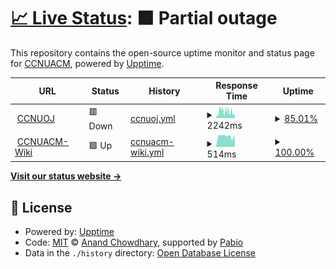 # [📈 Live Status](https://wiki.ccnuacm.com/ccnuoj_status.github.io/): <!--live status--> **🟧 Partial outage**

This repository contains the open-source uptime monitor and status page for [CCNUACM](https://github.com/CCNU-ACM-Official), powered by [Upptime](https://github.com/upptime/upptime).

<!--start: status pages-->
<!-- This summary is generated by Upptime (https://github.com/upptime/upptime) -->
<!-- Do not edit this manually, your changes will be overwritten -->
<!-- prettier-ignore -->
| URL | Status | History | Response Time | Uptime |
| --- | ------ | ------- | ------------- | ------ |
| <img alt="" src="https://icons.duckduckgo.com/ip3/ac.ccnuacm.com.ico" height="13"> [CCNUOJ](https://ac.ccnuacm.com/) | 🟥 Down | [ccnuoj.yml](https://github.com/CCNU-ACM-Official/ccnuoj_status.github.io/commits/HEAD/history/ccnuoj.yml) | <details><summary><img alt="Response time graph" src="./graphs/ccnuoj/response-time-week.png" height="20"> 2242ms</summary><br><a href="https://CCNU-ACM-Official.github.io/ccnuoj_status.github.io/history/ccnuoj"><img alt="Response time 2093" src="https://img.shields.io/endpoint?url=https%3A%2F%2Fraw.githubusercontent.com%2FCCNU-ACM-Official%2Fccnuoj_status.github.io%2FHEAD%2Fapi%2Fccnuoj%2Fresponse-time.json"></a><br><a href="https://CCNU-ACM-Official.github.io/ccnuoj_status.github.io/history/ccnuoj"><img alt="24-hour response time 2178" src="https://img.shields.io/endpoint?url=https%3A%2F%2Fraw.githubusercontent.com%2FCCNU-ACM-Official%2Fccnuoj_status.github.io%2FHEAD%2Fapi%2Fccnuoj%2Fresponse-time-day.json"></a><br><a href="https://CCNU-ACM-Official.github.io/ccnuoj_status.github.io/history/ccnuoj"><img alt="7-day response time 2242" src="https://img.shields.io/endpoint?url=https%3A%2F%2Fraw.githubusercontent.com%2FCCNU-ACM-Official%2Fccnuoj_status.github.io%2FHEAD%2Fapi%2Fccnuoj%2Fresponse-time-week.json"></a><br><a href="https://CCNU-ACM-Official.github.io/ccnuoj_status.github.io/history/ccnuoj"><img alt="30-day response time 2300" src="https://img.shields.io/endpoint?url=https%3A%2F%2Fraw.githubusercontent.com%2FCCNU-ACM-Official%2Fccnuoj_status.github.io%2FHEAD%2Fapi%2Fccnuoj%2Fresponse-time-month.json"></a><br><a href="https://CCNU-ACM-Official.github.io/ccnuoj_status.github.io/history/ccnuoj"><img alt="1-year response time 2093" src="https://img.shields.io/endpoint?url=https%3A%2F%2Fraw.githubusercontent.com%2FCCNU-ACM-Official%2Fccnuoj_status.github.io%2FHEAD%2Fapi%2Fccnuoj%2Fresponse-time-year.json"></a></details> | <details><summary><a href="https://CCNU-ACM-Official.github.io/ccnuoj_status.github.io/history/ccnuoj">85.01%</a></summary><a href="https://CCNU-ACM-Official.github.io/ccnuoj_status.github.io/history/ccnuoj"><img alt="All-time uptime 95.97%" src="https://img.shields.io/endpoint?url=https%3A%2F%2Fraw.githubusercontent.com%2FCCNU-ACM-Official%2Fccnuoj_status.github.io%2FHEAD%2Fapi%2Fccnuoj%2Fuptime.json"></a><br><a href="https://CCNU-ACM-Official.github.io/ccnuoj_status.github.io/history/ccnuoj"><img alt="24-hour uptime 96.87%" src="https://img.shields.io/endpoint?url=https%3A%2F%2Fraw.githubusercontent.com%2FCCNU-ACM-Official%2Fccnuoj_status.github.io%2FHEAD%2Fapi%2Fccnuoj%2Fuptime-day.json"></a><br><a href="https://CCNU-ACM-Official.github.io/ccnuoj_status.github.io/history/ccnuoj"><img alt="7-day uptime 85.01%" src="https://img.shields.io/endpoint?url=https%3A%2F%2Fraw.githubusercontent.com%2FCCNU-ACM-Official%2Fccnuoj_status.github.io%2FHEAD%2Fapi%2Fccnuoj%2Fuptime-week.json"></a><br><a href="https://CCNU-ACM-Official.github.io/ccnuoj_status.github.io/history/ccnuoj"><img alt="30-day uptime 88.11%" src="https://img.shields.io/endpoint?url=https%3A%2F%2Fraw.githubusercontent.com%2FCCNU-ACM-Official%2Fccnuoj_status.github.io%2FHEAD%2Fapi%2Fccnuoj%2Fuptime-month.json"></a><br><a href="https://CCNU-ACM-Official.github.io/ccnuoj_status.github.io/history/ccnuoj"><img alt="1-year uptime 95.97%" src="https://img.shields.io/endpoint?url=https%3A%2F%2Fraw.githubusercontent.com%2FCCNU-ACM-Official%2Fccnuoj_status.github.io%2FHEAD%2Fapi%2Fccnuoj%2Fuptime-year.json"></a></details>
| <img alt="" src="https://icons.duckduckgo.com/ip3/wiki.ccnuacm.com.ico" height="13"> [CCNUACM-Wiki](https://wiki.ccnuacm.com/) | 🟩 Up | [ccnuacm-wiki.yml](https://github.com/CCNU-ACM-Official/ccnuoj_status.github.io/commits/HEAD/history/ccnuacm-wiki.yml) | <details><summary><img alt="Response time graph" src="./graphs/ccnuacm-wiki/response-time-week.png" height="20"> 514ms</summary><br><a href="https://CCNU-ACM-Official.github.io/ccnuoj_status.github.io/history/ccnuacm-wiki"><img alt="Response time 503" src="https://img.shields.io/endpoint?url=https%3A%2F%2Fraw.githubusercontent.com%2FCCNU-ACM-Official%2Fccnuoj_status.github.io%2FHEAD%2Fapi%2Fccnuacm-wiki%2Fresponse-time.json"></a><br><a href="https://CCNU-ACM-Official.github.io/ccnuoj_status.github.io/history/ccnuacm-wiki"><img alt="24-hour response time 564" src="https://img.shields.io/endpoint?url=https%3A%2F%2Fraw.githubusercontent.com%2FCCNU-ACM-Official%2Fccnuoj_status.github.io%2FHEAD%2Fapi%2Fccnuacm-wiki%2Fresponse-time-day.json"></a><br><a href="https://CCNU-ACM-Official.github.io/ccnuoj_status.github.io/history/ccnuacm-wiki"><img alt="7-day response time 514" src="https://img.shields.io/endpoint?url=https%3A%2F%2Fraw.githubusercontent.com%2FCCNU-ACM-Official%2Fccnuoj_status.github.io%2FHEAD%2Fapi%2Fccnuacm-wiki%2Fresponse-time-week.json"></a><br><a href="https://CCNU-ACM-Official.github.io/ccnuoj_status.github.io/history/ccnuacm-wiki"><img alt="30-day response time 532" src="https://img.shields.io/endpoint?url=https%3A%2F%2Fraw.githubusercontent.com%2FCCNU-ACM-Official%2Fccnuoj_status.github.io%2FHEAD%2Fapi%2Fccnuacm-wiki%2Fresponse-time-month.json"></a><br><a href="https://CCNU-ACM-Official.github.io/ccnuoj_status.github.io/history/ccnuacm-wiki"><img alt="1-year response time 503" src="https://img.shields.io/endpoint?url=https%3A%2F%2Fraw.githubusercontent.com%2FCCNU-ACM-Official%2Fccnuoj_status.github.io%2FHEAD%2Fapi%2Fccnuacm-wiki%2Fresponse-time-year.json"></a></details> | <details><summary><a href="https://CCNU-ACM-Official.github.io/ccnuoj_status.github.io/history/ccnuacm-wiki">100.00%</a></summary><a href="https://CCNU-ACM-Official.github.io/ccnuoj_status.github.io/history/ccnuacm-wiki"><img alt="All-time uptime 99.99%" src="https://img.shields.io/endpoint?url=https%3A%2F%2Fraw.githubusercontent.com%2FCCNU-ACM-Official%2Fccnuoj_status.github.io%2FHEAD%2Fapi%2Fccnuacm-wiki%2Fuptime.json"></a><br><a href="https://CCNU-ACM-Official.github.io/ccnuoj_status.github.io/history/ccnuacm-wiki"><img alt="24-hour uptime 100.00%" src="https://img.shields.io/endpoint?url=https%3A%2F%2Fraw.githubusercontent.com%2FCCNU-ACM-Official%2Fccnuoj_status.github.io%2FHEAD%2Fapi%2Fccnuacm-wiki%2Fuptime-day.json"></a><br><a href="https://CCNU-ACM-Official.github.io/ccnuoj_status.github.io/history/ccnuacm-wiki"><img alt="7-day uptime 100.00%" src="https://img.shields.io/endpoint?url=https%3A%2F%2Fraw.githubusercontent.com%2FCCNU-ACM-Official%2Fccnuoj_status.github.io%2FHEAD%2Fapi%2Fccnuacm-wiki%2Fuptime-week.json"></a><br><a href="https://CCNU-ACM-Official.github.io/ccnuoj_status.github.io/history/ccnuacm-wiki"><img alt="30-day uptime 100.00%" src="https://img.shields.io/endpoint?url=https%3A%2F%2Fraw.githubusercontent.com%2FCCNU-ACM-Official%2Fccnuoj_status.github.io%2FHEAD%2Fapi%2Fccnuacm-wiki%2Fuptime-month.json"></a><br><a href="https://CCNU-ACM-Official.github.io/ccnuoj_status.github.io/history/ccnuacm-wiki"><img alt="1-year uptime 99.99%" src="https://img.shields.io/endpoint?url=https%3A%2F%2Fraw.githubusercontent.com%2FCCNU-ACM-Official%2Fccnuoj_status.github.io%2FHEAD%2Fapi%2Fccnuacm-wiki%2Fuptime-year.json"></a></details>

<!--end: status pages-->

[**Visit our status website →**](https://wiki.ccnuacm.com/ccnuoj_status.github.io/)

## 📄 License

- Powered by: [Upptime](https://github.com/upptime/upptime)
- Code: [MIT](./LICENSE) © [Anand Chowdhary](https://anandchowdhary.com), supported by [Pabio](https://pabio.com)
- Data in the `./history` directory: [Open Database License](https://opendatacommons.org/licenses/odbl/1-0/)
